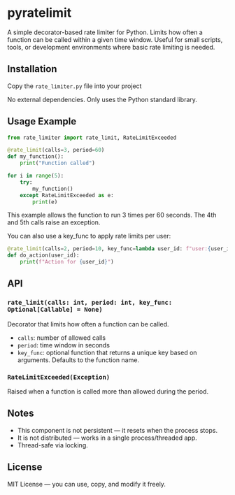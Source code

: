 # pyratelimit

A simple decorator-based rate limiter for Python. Limits how often a function can be called within a given time window. Useful for small scripts, tools, or development environments where basic rate limiting is needed.

## Installation

Copy the `rate_limiter.py` file into your project

</n>

No external dependencies. Only uses the Python standard library.

## Usage Example

```python
from rate_limiter import rate_limit, RateLimitExceeded

@rate_limit(calls=3, period=60)
def my_function():
    print("Function called")

for i in range(5):
    try:
        my_function()
    except RateLimitExceeded as e:
        print(e)
```

This example allows the function to run 3 times per 60 seconds. The 4th and 5th calls raise an exception.

</n>

You can also use a key_func to apply rate limits per user:

```python
@rate_limit(calls=2, period=10, key_func=lambda user_id: f"user:{user_id}")
def do_action(user_id):
    print(f"Action for {user_id}")
```

## API

### `rate_limit(calls: int, period: int, key_func: Optional[Callable] = None)`

Decorator that limits how often a function can be called.

- `calls`: number of allowed calls
- `period`: time window in seconds
- `key_func`: optional function that returns a unique key based on arguments. Defaults to the function name.

### `RateLimitExceeded(Exception)`

Raised when a function is called more than allowed during the period.

## Notes

- This component is not persistent — it resets when the process stops.
- It is not distributed — works in a single process/threaded app.
- Thread-safe via locking.

## License

MIT License — you can use, copy, and modify it freely.
